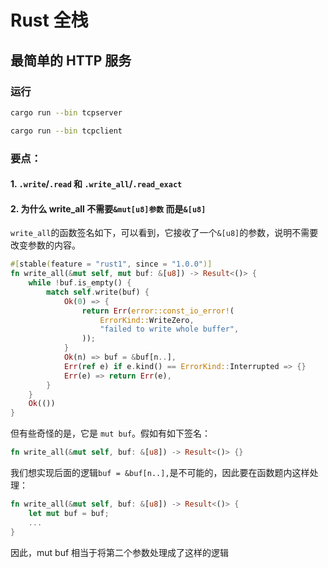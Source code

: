 # Rust 全栈

## 最简单的 HTTP 服务

### 运行

```sh
cargo run --bin tcpserver

cargo run --bin tcpclient
```

### 要点：

#### 1. `.write`/`.read` 和 `.write_all`/`.read_exact`

#### 2. 为什么 write_all 不需要`&mut[u8]参数` 而是`&[u8]`

`write_all`的函数签名如下，可以看到，它接收了一个`&[u8]`的参数，说明不需要改变参数的内容。

```rust
#[stable(feature = "rust1", since = "1.0.0")]
fn write_all(&mut self, mut buf: &[u8]) -> Result<()> {
    while !buf.is_empty() {
        match self.write(buf) {
            Ok(0) => {
                return Err(error::const_io_error!(
                    ErrorKind::WriteZero,
                    "failed to write whole buffer",
                ));
            }
            Ok(n) => buf = &buf[n..],
            Err(ref e) if e.kind() == ErrorKind::Interrupted => {}
            Err(e) => return Err(e),
        }
    }
    Ok(())
}
```

但有些奇怪的是，它是 `mut buf`。假如有如下签名：

```rust
fn write_all(&mut self, buf: &[u8]) -> Result<()> {}
```

我们想实现后面的逻辑`buf = &buf[n..],`是不可能的，因此要在函数题内这样处理：

```rust
fn write_all(&mut self, buf: &[u8]) -> Result<()> {
    let mut buf = buf;
    ...
}
```

因此，mut buf 相当于将第二个参数处理成了这样的逻辑
